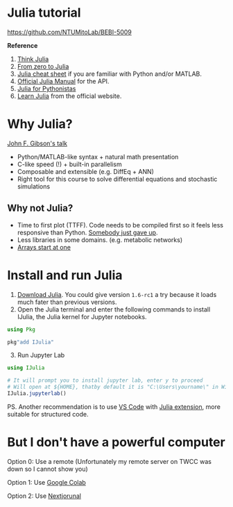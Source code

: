 # Julia tutorial

https://github.com/NTUMitoLab/BEBI-5009

**Reference**
1. [Think Julia](https://benlauwens.github.io/ThinkJulia.jl/latest/book.html)
2. [From zero to Julia](https://techytok.com/from-zero-to-julia/)
3. [Julia cheat sheet](https://juliadocs.github.io/Julia-Cheat-Sheet/) if you are familiar with Python and/or MATLAB.
4. [Official Julia Manual](https://docs.julialang.org/) for the API.
5. [Julia for Pythonistas](https://colab.research.google.com/github/ageron/julia_notebooks/blob/master/Julia_for_Pythonistas.ipynb)
6. [Learn Julia](https://julialang.org/learning/) from the official website.

# Why Julia?

[John F. Gibson's talk](https://github.com/johnfgibson/whyjulia/blob/master/1-whyjulia.ipynb)

- Python/MATLAB-like syntax + natural math presentation
- C-like speed (!) + built-in parallelism
- Composable and extensible (e.g. DiffEq + ANN)
- Right tool for this course to solve differential equations and stochastic simulations

## Why not Julia?

- Time to first plot (TTFF). Code needs to be compiled first so it feels less responsive than Python. [Somebody just gave up](https://www.zverovich.net/2016/05/13/giving-up-on-julia.html).
- Less libraries in some domains. (e.g. metabolic networks)
- [Arrays start at one](https://i.imgur.com/VRSkSGd.jpg)

# Install and run Julia

1. [Download Julia](https://julialang.org/downloads/). You could give version `1.6-rc1` a try because it loads much fater than previous versions.
2. Open the Julia terminal and enter the following commands to install IJulia, the Julia kernel for Jupyter notebooks.

```julia
using Pkg

pkg"add IJulia"
```

3. Run Jupyter Lab

```julia
using IJulia

# It will prompt you to install jupyter lab, enter y to proceed
# Will open at ${HOME}, thatby default it is "C:\Users\yourname\" in Windows systems.
IJulia.jupyterlab()  
```

PS. Another recommendation is to use [VS Code](https://code.visualstudio.com/) with [Julia extension](https://www.julia-vscode.org/), more suitable for structured code.

# But I don't have a powerful computer

Option 0: Use a remote (Unfortunately my remote server on TWCC was down so I cannot show you)

Option 1: Use [Google Colab](https://colab.research.google.com/github/ageron/julia_notebooks/blob/master/Julia_for_Pythonistas.ipynb)

Option 2: Use [Nextjorunal](https://nextjournal.com/)
